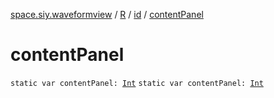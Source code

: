 [space.siy.waveformview](../../index.md) / [R](../index.md) / [id](index.md) / [contentPanel](./content-panel.md)

# contentPanel

`static var contentPanel: `[`Int`](https://kotlinlang.org/api/latest/jvm/stdlib/kotlin/-int/index.html)
`static var contentPanel: `[`Int`](https://kotlinlang.org/api/latest/jvm/stdlib/kotlin/-int/index.html)
